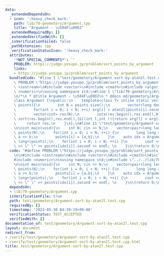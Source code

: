 ```yaml
---
data:
  _extendedDependsOn:
  - icon: ':heavy_check_mark:'
    path: lib/70-geometory/Argument.cpp
    title: "Argument - \u504F\u89D2"
  _extendedRequiredBy: []
  _extendedVerifiedWith: []
  _isVerificationFailed: false
  _pathExtension: cpp
  _verificationStatusIcon: ':heavy_check_mark:'
  attributes:
    '*NOT_SPECIAL_COMMENTS*': ''
    PROBLEM: https://judge.yosupo.jp/problem/sort_points_by_argument
    links:
    - https://judge.yosupo.jp/problem/sort_points_by_argument
  bundledCode: "#line 1 \"test/geometory/Argument-sort-by-atan2l.test.cpp\"\n#define\
    \ PROBLEM \"https://judge.yosupo.jp/problem/sort_points_by_argument\"\n\n#include\
    \ <iostream>\n#include <vector>\n#include <cmath>\n#include <algorithm>\n#include\
    \ <numeric>\n\nusing namespace std;\n#line 1 \"lib/70-geometory/Argument.cpp\"\
    \n/*\n * @title Argument - \u504F\u89D2\n * @docs md/geometory/Argument.md\n */\n\
    class Argument {\npublic:\n    template<class T> inline static vector<int> sort_by_atan2l(vector<pair<T,T>>\
    \ points){\n        int N = points.size();\n        vector<long double> arg(N);\n\
    \        for(int i = 0; i < N; ++i) arg[i] = atan2l(points[i].second,points[i].first);\n\
    \        vector<int> res(N);\n        iota(res.begin(),res.end(),0);\n       \
    \ sort(res.begin(),res.end(),[&](int l,int r){return arg[l] < arg[r];});\n   \
    \     return res;\n    }\n};\n#line 11 \"test/geometory/Argument-sort-by-atan2l.test.cpp\"\
    \n\nint main(void){\n    int N; cin >> N;\n    vector<pair<long long,long long>>\
    \ points(N);\n    for(int i = 0; i < N; ++i) {\n        long long a,b; cin >>\
    \ a >> b;\n        points[i] = {a,b};\n    }\n    auto idx = Argument::sort_by_atan2l<long\
    \ long>(points);\n    for(int i = 0; i < N; ++i) {\n        cout << points[idx[i]].first\
    \ << \" \" << points[idx[i]].second << endl; \n    }\n\treturn 0;\n}\n"
  code: "#define PROBLEM \"https://judge.yosupo.jp/problem/sort_points_by_argument\"\
    \n\n#include <iostream>\n#include <vector>\n#include <cmath>\n#include <algorithm>\n\
    #include <numeric>\n\nusing namespace std;\n#include \"../../lib/70-geometory/Argument.cpp\"\
    \n\nint main(void){\n    int N; cin >> N;\n    vector<pair<long long,long long>>\
    \ points(N);\n    for(int i = 0; i < N; ++i) {\n        long long a,b; cin >>\
    \ a >> b;\n        points[i] = {a,b};\n    }\n    auto idx = Argument::sort_by_atan2l<long\
    \ long>(points);\n    for(int i = 0; i < N; ++i) {\n        cout << points[idx[i]].first\
    \ << \" \" << points[idx[i]].second << endl; \n    }\n\treturn 0;\n}"
  dependsOn:
  - lib/70-geometory/Argument.cpp
  isVerificationFile: true
  path: test/geometory/Argument-sort-by-atan2l.test.cpp
  requiredBy: []
  timestamp: '2023-05-30 04:39:19+09:00'
  verificationStatus: TEST_ACCEPTED
  verifiedWith: []
documentation_of: test/geometory/Argument-sort-by-atan2l.test.cpp
layout: document
redirect_from:
- /verify/test/geometory/Argument-sort-by-atan2l.test.cpp
- /verify/test/geometory/Argument-sort-by-atan2l.test.cpp.html
title: test/geometory/Argument-sort-by-atan2l.test.cpp
---
```

